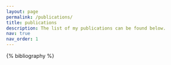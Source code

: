 ```yaml
---
layout: page
permalink: /publications/
title: publications
description: The list of my publications can be found below.
nav: true
nav_order: 1
---
```


<!-- _pages/publications.md -->
<div class="publications">

{% bibliography %}

</div>
